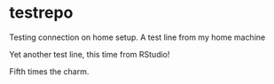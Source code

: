 # testrepo
Testing connection on home setup. 
A test line from my home machine

Yet another test line, this time from RStudio!

Fifth times the charm.